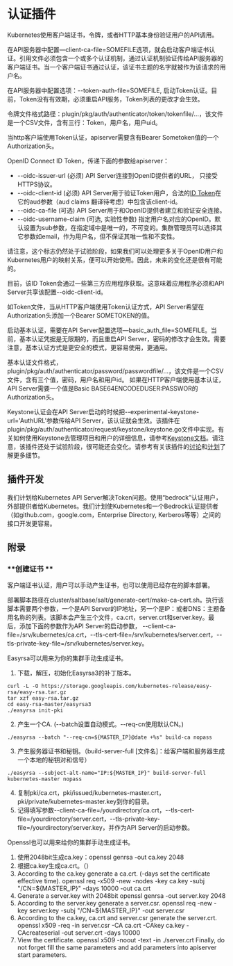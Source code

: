 # **认证插件**
Kubernetes使用客户端证书，令牌，或者HTTP基本身份验证用户的API调用。

在API服务器中配置—client-ca-file=SOMEFILE选项，就会启动客户端证书认证。引用文件必须包含一个或多个认证机制，通过认证机制验证传给API服务器的客户端证书。当一个客户端证书通过认证，该证书主题的名字就被作为该请求的用户名。

在API服务器中配置选项：--token-auth-file=SOMEFILE, 启动Token认证。目前，Token没有有效期，必须重启API服务，Token列表的更改才会生效。

令牌文件格式路径：plugin/pkg/auth/authenticator/token/tokenfile/...，该文件是一个CSV文件，含有三行：Token，用户名，用户uid。

当http客户端使用Token认证，apiserver需要含有Bearer Sometoken值的一个Authorization头。

OpenID Connect ID Token，传递下面的参数给apiserver：
- --oidc-issuer-url (必须) API Server连接到OpenID提供者的URL， 只接受HTTPS协议。
- --oidc-client-id (必须) API Server用于验证Token用户，合法的[ID Token](http://openid.net/specs/openid-connect-core-1_0.html#IDToken)在它的aud参数（aud claims 翻译待考虑）中包含该client-id。
- --oidc-ca-file (可选) API Server用于和OpenID提供者建立和验证安全连接。
- --oidc-username-claim (可选, 实验性参数) 指定用户名对应的OpenID。默认设置为sub参数，在指定域中是唯一的，不可变的。集群管理员可以选择其它参数如email，作为用户名，但不保证其唯一性和不变性。

请注意，这个标志仍然处于试验阶段，如果我们可以处理更多关于OpenID用户和Kubernetes用户的映射关系，便可以开始使用。因此，未来的变化还是很有可能的。

目前，该ID Token会通过一些第三方应用程序获取。这意味着应用程序必须和API Server共享该配置--oidc-client-id。

如Token文件，当从HTTP客户端使用Token认证方式，API Server希望在Authorization头添加一个Bearer SOMETOKEN的值。

启动基本认证，需要在API Server配置选项—basic_auth_file=SOMEFILE。当前，基本认证凭据是无限期的，而且重启API Server，密码的修改才会生效。需要注意，基本认证方式是更安全的模式，更容易使用，更通用。

基本认证文件格式，plugin/pkg/auth/authenticator/password/passwordfile/...，该文件是一个CSV文件，含有三个值，密码，用户名和用户id。
如果在HTTP客户端使用基本认证，API Server需要一个值是Basic BASE64ENCODEDUSER:PASSWOR的Authorization头。

Keystone认证会在API Server启动的时候把--experimental-keystone-url='AuthURL'参数传给API Server，该认证就会生效。该插件在plugin/pkg/auth/authenticator/request/keystone/keystone.go文件中实现。有关如何使用Keystone去管理项目和用户的详细信息，请参考[Keystone文档](http://docs.openstack.org/developer/keystone/)。请注意，该插件还处于试验阶段，很可能还会变化。请参考有关该插件的[讨论](https://github.com/kubernetes/kubernetes/pull/11798#issuecomment-129655212)和[计划](https://github.com/kubernetes/kubernetes/issues/11626)了解更多细节。

## **插件开发** 
我们计划给Kubernetes API Server解决Token问题。使用“bedrock”认证用户，外部提供者给Kubernetes。我们计划使Kubernetes和一个Bedrock认证提供者（如github.com，google.com，Enterprise Directory, Kerberos等等）之间的接口开发更容易。

## **附录**
### **创建证书 **
客户端证书认证，用户可以手动产生证书，也可以使用已经存在的脚本部署。

部署脚本路径在cluster/saltbase/salt/generate-cert/make-ca-cert.sh。执行该脚本需要两个参数，一个是API Server的IP地址，另一个是IP：<ip-address>或者DNS：<dns-name>主题备用名称的列表。该脚本会产生三个文件，ca.crt，server.crt和server.key。最后，添加下面的参数作为API Server的启动参数， --client-ca-file=/srv/kubernetes/ca.crt，--tls-cert-file=/srv/kubernetes/server.cert，--tls-private-key-file=/srv/kubernetes/server.key。

Easyrsa可以用来为你的集群手动生成证书。

1.	下载，解压，初始化Easyrsa3的补丁版本。
```	
curl -L -O https://storage.googleapis.com/kubernetes-release/easy-rsa/easy-rsa.tar.gz 
tar xzf easy-rsa.tar.gz 
cd easy-rsa-master/easyrsa3 
./easyrsa init-pki
```
2.	产生一个CA. (--batch设置自动模式。--req-cn使用默认CN。)
```
./easyrsa --batch "--req-cn=${MASTER_IP}@date +%s" build-ca nopass
```
3.	产生服务器证书和秘钥。（build-server-full [文件名]：给客户端和服务器生成一个本地的秘钥对和信号）
```
./easyrsa --subject-alt-name="IP:${MASTER_IP}" build-server-full kubernetes-master nopass
```
4.	复制pki/ca.crt，pki/issued/kubernetes-master.crt，pki/private/kubernetes-master.key到你的目录。
5.	记得填写参数--client-ca-file=/yourdirectory/ca.crt，--tls-cert-file=/yourdirectory/server.cert，--tls-private-key-file=/yourdirectory/server.key，并作为API Server的启动参数。

Openssl也可以用来给你的集群手动生成证书。
1.	使用2048bit生成ca.key：openssl genrsa -out ca.key 2048
2.	根据ca.key生成ca.crt。（）
3.	According to the ca.key generate a ca.crt. (-days set the certificate effective time). openssl req -x509 -new -nodes -key ca.key -subj "/CN=${MASTER_IP}" -days 10000 -out ca.crt
3.	Generate a server.key with 2048bit openssl genrsa -out server.key 2048
4.	According to the server.key generate a server.csr. openssl req -new -key server.key -subj "/CN=${MASTER_IP}" -out server.csr
5.	According to the ca.key, ca.crt and server.csr generate the server.crt. openssl x509 -req -in server.csr -CA ca.crt -CAkey ca.key -CAcreateserial -out server.crt -days 10000
6.	View the certificate. openssl x509 -noout -text -in ./server.crt Finally, do not forget fill the same parameters and add parameters into apiserver start parameters.
